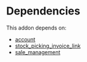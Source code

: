 # Dependencies

This addon depends on:

- [account](../../../../../oca-ocb-accounting/odoo-bringout-oca-ocb-account)
- [stock_picking_invoice_link](../../../../../oca-workflow-process/odoo-bringout-oca-stock-logistics-workflow-stock_picking_invoice_link)
- [sale_management](../../../../../oca-ocb-sale/odoo-bringout-oca-ocb-sale_management)
